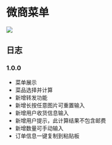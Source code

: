 # 微商菜单

![](https://wx4.sinaimg.cn/mw690/671cf50fgy1fsvnrpg665j2076076gmh.jpg)

## 日志

### 1.0.0

* 菜单展示
* 菜品选择并计算
* 新增转发功能
* 新增长按任意图片可重置输入
* 新增用户收货信息输入
* 新增用户提示，此计算结果不包含邮费
* 新增数量可手动输入
* 订单信息一键复制到粘贴板
